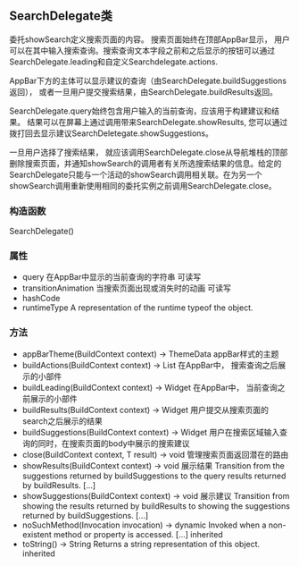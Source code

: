 ## SearchDelegate<T>类
委托showSearch定义搜索页面的内容。
搜索页面始终在顶部AppBar显示， 用户可以在其中输入搜索查询。搜索查询文本字段之前和之后显示的按钮可以通过SearchDelegate.leading和自定义Searchdelegate.actions.

AppBar下方的主体可以显示建议的查询（由SearchDelegate.buildSuggestions返回）， 或者一旦用户提交搜索结果，由SearchDelegate.buildResults返回。

SearchDelegate.query始终包含用户输入的当前查询，应该用于构建建议和结果。 结果可以在屏幕上通过调用带来SearchDelegate.showResults, 您可以通过拨打回去显示建议SearchDeletegate.showSuggestions。

一旦用户选择了搜索结果， 就应该调用SearchDelegate.close从导航堆栈的顶部删除搜索页面，并通知showSearch的调用者有关所选搜索结果的信息。给定的SearchDelegate只能与一个活动的showSearch调用相关联。在为另一个showSearch调用重新使用相同的委托实例之前调用SearchDelegate.close。

### 构造函数
SearchDelegate()

### 属性
- query   在AppBar中显示的当前查询的字符串   可读写
- transitionAnimation   当搜索页面出现或消失时的动画  可读写
- hashCode
- runtimeType   A representation of the runtime typeof the object.

### 方法
- appBarTheme(BuildContext context) → ThemeData   appBar样式的主题
- buildActions(BuildContext context) → List<Widget>
在AppBar中， 搜索查询之后展示的小部件
- buildLeading(BuildContext context) → Widget
在AppBar中， 当前查询之前展示的小部件
- buildResults(BuildContext context) → Widget
用户提交从搜索页面的search之后展示的结果
- buildSuggestions(BuildContext context) → Widget
用户在搜索区域输入查询的同时，在搜索页面的body中展示的搜索建议
- close(BuildContext context, T result) → void
管理搜索页面返回潜在的路由
- showResults(BuildContext context) → void
展示结果
Transition from the suggestions returned by buildSuggestions to the query results returned by buildResults. [...]
- showSuggestions(BuildContext context) → void
展示建议
Transition from showing the results returned by buildResults to showing the suggestions returned by buildSuggestions. [...]
- noSuchMethod(Invocation invocation) → dynamic
Invoked when a non-existent method or property is accessed. [...]
inherited
- toString() → String
Returns a string representation of this object.
inherited



